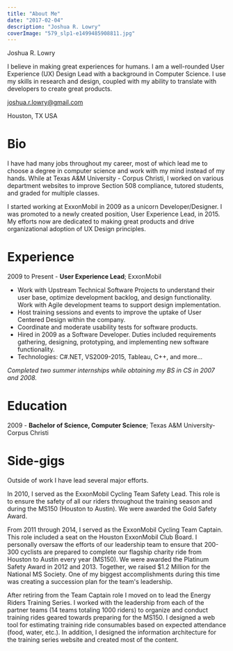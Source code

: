 ```yaml
---
title: "About Me"
date: "2017-02-04"
description: "Joshua R. Lowry"
coverImage: "579_slp1-e1499485908811.jpg"
---
```


Joshua R. Lowry

I believe in making great experiences for humans. I am a well-rounded User Experience (UX) Design Lead with a background in Computer Science. I use my skills in research and design, coupled with my ability to translate with developers to create great products.

[joshua.r.lowry@gmail.com](mailto:joshua.r.lowry@gmail.com)

Houston, TX USA

# Bio

I have had many jobs throughout my career, most of which lead me to choose a degree in computer science and work with my mind instead of my hands. While at Texas A&M University - Corpus Christi, I worked on various department websites to improve Section 508 compliance, tutored students, and graded for multiple classes.

I started working at ExxonMobil in 2009 as a unicorn Developer/Designer. I was promoted to a newly created position, User Experience Lead, in 2015. My efforts now are dedicated to making great products and drive organizational adoption of UX Design principles.

# Experience

2009 to Present - **User Experience Lead**; ExxonMobil

- Work with Upstream Technical Software Projects to understand their user base, optimize development backlog, and design functionality. Work with Agile development teams to support design implementation.
- Host training sessions and events to improve the uptake of User Centered Design within the company.
- Coordinate and moderate usability tests for software products.
- Hired in 2009 as a Software Developer. Duties included requirements gathering, designing, prototyping, and implementing new software functionality.
- Technologies: C#.NET, VS2009-2015, Tableau, C++, and more...

_Completed two summer internships while obtaining my BS in CS in 2007 and 2008._

# Education

2009 - **Bachelor of Science, Computer Science**; Texas A&M University-Corpus Christi

# Side-gigs

Outside of work I have lead several major efforts.

In 2010, I served as the ExxonMobil Cycling Team Safety Lead. This role is to ensure the safety of all our riders throughout the training season and during the MS150 (Houston to Austin). We were awarded the Gold Safety Award.

From 2011 through 2014, I served as the ExxonMobil Cycling Team Captain. This role included a seat on the Houston ExxonMobil Club Board. I personally oversaw the efforts of our leadership team to ensure that 200-300 cyclists are prepared to complete our flagship charity ride from Houston to Austin every year (MS150). We were awarded the Platinum Safety Award in 2012 and 2013. Together, we raised $1.2 Million for the National MS Society. One of my biggest accomplishments during this time was creating a succession plan for the team's leadership.

After retiring from the Team Captain role I moved on to lead the Energy Riders Training Series. I worked with the leadership from each of the partner teams (14 teams totaling 1000 riders) to organize and conduct training rides geared towards preparing for the MS150. I designed a web tool for estimating training ride consumables based on expected attendance (food, water, etc.). In addition, I designed the information architecture for the training series website and created most of the content.
